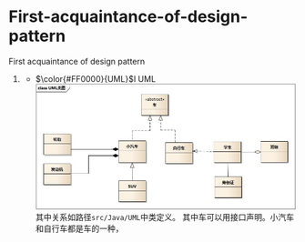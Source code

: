 # First-acquaintance-of-design-pattern
First acquaintance of design pattern
1. * $\color{#FF0000}{UML}$I UML
![Image text](./src/Resource/image/UML.jpg)
其中关系如路径`src/Java/UML`中类定义。
其中车可以用接口声明。小汽车和自行车都是车的一种，
